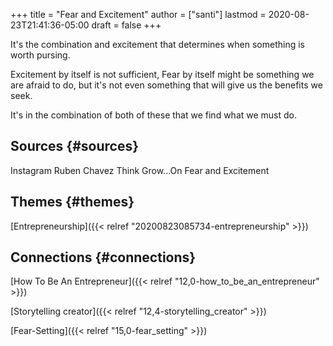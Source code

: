 +++
title = "Fear and Excitement"
author = ["santi"]
lastmod = 2020-08-23T21:41:36-05:00
draft = false
+++

It's the combination and excitement that determines when something is worth pursing.

Excitement by itself is not sufficient,
Fear by itself might be something we are afraid to do, but it's not even something that will give us the benefits we seek.

It's in the combination of both of these that we find what we must do.


## Sources {#sources}

Instagram Ruben Chavez Think Grow...On Fear and Excitement


## Themes {#themes}

[Entrepreneurship]({{< relref "20200823085734-entrepreneurship" >}})


## Connections {#connections}

[How To Be An Entrepreneur]({{< relref "12,0-how_to_be_an_entrepreneur" >}})

[Storytelling creator]({{< relref "12,4-storytelling_creator" >}})

[Fear-Setting]({{< relref "15,0-fear_setting" >}})
